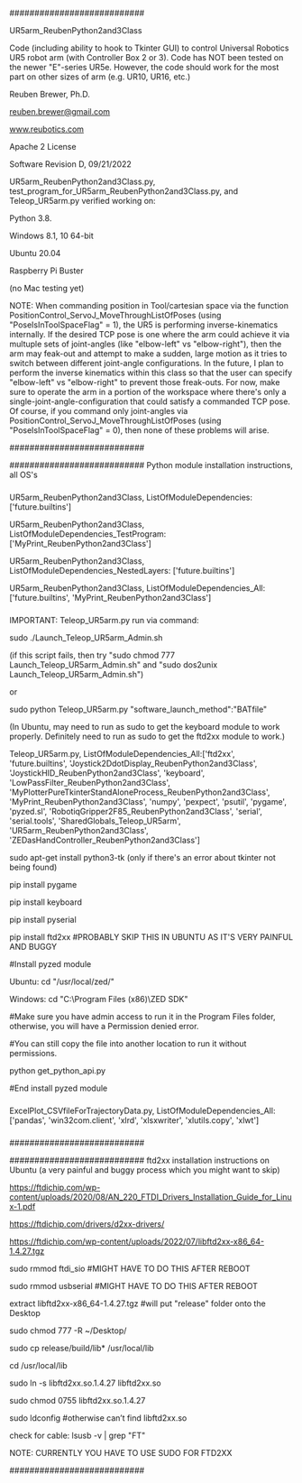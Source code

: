 ###########################

UR5arm_ReubenPython2and3Class

Code (including ability to hook to Tkinter GUI) to control Universal Robotics UR5 robot arm (with Controller Box 2 or 3). Code has NOT been tested on the newer "E"-series UR5e. However, the code should work for the most part on other sizes of arm (e.g. UR10, UR16, etc.)

Reuben Brewer, Ph.D.

reuben.brewer@gmail.com

www.reubotics.com

Apache 2 License

Software Revision D, 09/21/2022

UR5arm_ReubenPython2and3Class.py, test_program_for_UR5arm_ReubenPython2and3Class.py, and Teleop_UR5arm.py verified working on:

Python 3.8.

Windows 8.1, 10 64-bit

Ubuntu 20.04

Raspberry Pi Buster 

(no Mac testing yet)

NOTE: When commanding position in Tool/cartesian space via the function PositionControl_ServoJ_MoveThroughListOfPoses (using "PoseIsInToolSpaceFlag" = 1),
the UR5 is performing inverse-kinematics internally. If the desired TCP pose is one where the arm could achieve it via multuple sets of joint-angles
(like "elbow-left" vs "elbow-right"), then the arm may feak-out and attempt to make a sudden, large motion as it tries to switch between different joint-angle configurations. In the future, I plan to perform the inverse kinematics within this class so that the user can specify "elbow-left" vs "elbow-right" to prevent those freak-outs. For now, make sure to operate the arm in a portion of the workspace where there's only a single-joint-angle-configuration that could satisfy a commanded TCP pose. Of course, if you command only joint-angles via PositionControl_ServoJ_MoveThroughListOfPoses (using "PoseIsInToolSpaceFlag" = 0), then none of these problems will arise.

###########################

########################### Python module installation instructions, all OS's

###

UR5arm_ReubenPython2and3Class, ListOfModuleDependencies: ['future.builtins']

UR5arm_ReubenPython2and3Class, ListOfModuleDependencies_TestProgram: ['MyPrint_ReubenPython2and3Class']

UR5arm_ReubenPython2and3Class, ListOfModuleDependencies_NestedLayers: ['future.builtins']

UR5arm_ReubenPython2and3Class, ListOfModuleDependencies_All: ['future.builtins', 'MyPrint_ReubenPython2and3Class']

###

###

IMPORTANT: Teleop_UR5arm.py run via command:

sudo ./Launch_Teleop_UR5arm_Admin.sh

(if this script fails, then try "sudo chmod 777 Launch_Teleop_UR5arm_Admin.sh" and "sudo dos2unix Launch_Teleop_UR5arm_Admin.sh")

or

sudo python Teleop_UR5arm.py "software_launch_method":"BATfile"

(In Ubuntu, may need to run as sudo to get the keyboard module to work properly. Definitely need to run as sudo to get the ftd2xx module to work.)

Teleop_UR5arm.py, ListOfModuleDependencies_All:['ftd2xx', 'future.builtins', 'Joystick2DdotDisplay_ReubenPython2and3Class', 'JoystickHID_ReubenPython2and3Class', 'keyboard', 'LowPassFilter_ReubenPython2and3Class', 'MyPlotterPureTkinterStandAloneProcess_ReubenPython2and3Class', 'MyPrint_ReubenPython2and3Class', 'numpy', 'pexpect', 'psutil', 'pygame', 'pyzed.sl', 'RobotiqGripper2F85_ReubenPython2and3Class', 'serial', 'serial.tools', 'SharedGlobals_Teleop_UR5arm', 'UR5arm_ReubenPython2and3Class', 'ZEDasHandController_ReubenPython2and3Class']

sudo apt-get install python3-tk (only if there's an error about tkinter not being found)

pip install pygame

pip install keyboard

pip install pyserial

pip install ftd2xx #PROBABLY SKIP THIS IN UBUNTU AS IT'S VERY PAINFUL AND BUGGY

#Install pyzed module

Ubuntu: cd "/usr/local/zed/"

Windows: cd "C:\Program Files (x86)\ZED SDK\"

#Make sure you have admin access to run it in the Program Files folder, otherwise, you will have a Permission denied error.

#You can still copy the file into another location to run it without permissions.

python get_python_api.py

#End install pyzed module

###

###

ExcelPlot_CSVfileForTrajectoryData.py, ListOfModuleDependencies_All:['pandas', 'win32com.client', 'xlrd', 'xlsxwriter', 'xlutils.copy', 'xlwt']

###

###########################

########################### ftd2xx installation instructions on Ubuntu (a very painful and buggy process which you might want to skip)

https://ftdichip.com/wp-content/uploads/2020/08/AN_220_FTDI_Drivers_Installation_Guide_for_Linux-1.pdf

https://ftdichip.com/drivers/d2xx-drivers/

https://ftdichip.com/wp-content/uploads/2022/07/libftd2xx-x86_64-1.4.27.tgz

sudo rmmod ftdi_sio #MIGHT HAVE TO DO THIS AFTER REBOOT

sudo rmmod usbserial #MIGHT HAVE TO DO THIS AFTER REBOOT

extract libftd2xx-x86_64-1.4.27.tgz #will put "release" folder onto the Desktop

sudo chmod 777 -R ~/Desktop/

sudo cp release/build/lib* /usr/local/lib

cd /usr/local/lib

sudo ln -s libftd2xx.so.1.4.27 libftd2xx.so

sudo chmod 0755 libftd2xx.so.1.4.27

sudo ldconfig #otherwise can’t find libftd2xx.so

check for cable: lsusb -v | grep "FT"

NOTE: CURRENTLY YOU HAVE TO USE SUDO FOR FTD2XX

###########################
